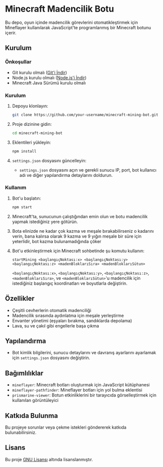 # Minecraft Madencilik Botu

Bu depo, oyun içinde madencilik görevlerini otomatikleştirmek için Mineflayer kullanılarak JavaScript'te programlanmış bir Minecraft botunu içerir.

## Kurulum

### Önkoşullar
- Git kurulu olmalı ([Git'i İndir](https://git-scm.com/downloads))
- Node.js kurulu olmalı ([Node.js'i İndir](https://nodejs.org/))
- Minecraft Java Sürümü kurulu olmalı

### Kurulum

1. Depoyu klonlayın:

    ```bash
    git clone https://github.com/your-username/minecraft-mining-bot.git
    ```

2. Proje dizinine gidin:

    ```bash
    cd minecraft-mining-bot
    ```

3. Eklentileri yükleyin:

    ```bash
    npm install
    ```

4. `settings.json` dosyasını güncelleyin:

    - `settings.json` dosyasını açın ve gerekli sunucu IP, port, bot kullanıcı adı ve diğer yapılandırma detaylarını doldurun.

### Kullanım

1. Bot'u başlatın:

    ```bash
    npm start
    ```

2. Minecraft'ta, sunucunun çalıştığından emin olun ve botu madencilik yapmak istediğiniz yere götürün.
3. Bota elinizde ne kadar çok kazma ve meşale bırakabilirseniz o kadarını verin, bana kalırsa olarak 9 kazma ve 9 yığın meşale bir süre için yeterlidir, bot kazma bulunamadığında çöker

4. Bot'u etkinleştirmek için Minecraft sohbetinde şu komutu kullanın:

    ```
    startMining <başlangıçNoktası:x> <başlangıçNoktası:y> <başlangıçNoktası:z> <madenBloklarıSıra> <madenBloklarıSütun>
    ```

    `<başlangıçNoktası:x>`, `<başlangıçNoktası:y>`, `<başlangıçNoktası:z>`, `<madenBloklarıSıra>`, ve `<madenBloklarıSütun>`'u madencilik için istediğiniz başlangıç koordinatları ve boyutlarla değiştirin.

## Özellikler

- Çeşitli cevherlerin otomatik madenciliği
- Madencilik sırasında aydınlatma için meşale yerleştirme
- Envanter yönetimi (eşyaları bırakma, sandıklarda depolama)
- Lava, su ve çakıl gibi engellerle başa çıkma

## Yapılandırma

- Bot kimlik bilgilerini, sunucu detaylarını ve davranış ayarlarını ayarlamak için `settings.json` dosyasını değiştirin.

## Bağımlılıklar

- `mineflayer`: Minecraft botları oluşturmak için JavaScript kütüphanesi
- `mineflayer-pathfinder`: Mineflayer botları için yol bulma eklentisi
- `prismarine-viewer`: Botun etkinliklerini bir tarayıcıda görselleştirmek için kullanılan görüntüleyici

## Katkıda Bulunma

Bu projeye sorunlar veya çekme istekleri göndererek katkıda bulunabilirsiniz.

## Lisans

Bu proje [GNU Lisansı](LICENSE) altında lisanslanmıştır.
